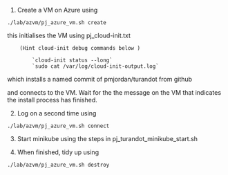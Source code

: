 1. Create a VM on Azure using

`./lab/azvm/pj_azure_vm.sh create`

this initialises the VM using pj_cloud-init.txt

        (Hint cloud-init debug commands below )

            `cloud-init status --long`
            `sudo cat /var/log/cloud-init-output.log`
            

which installs a named commit of pmjordan/turandot from github

and connects to the VM. Wait for the the message on the VM that indicates the install process has finished.

2. Log on a second time using

`./lab/azvm/pj_azure_vm.sh connect`

3. Start minikube using the steps in pj_turandot_minikube_start.sh

4. When finished, tidy up using

`./lab/azvm/pj_azure_vm.sh destroy`
